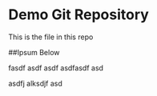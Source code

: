 # Demo Git Repository

This is the file in this repo

##Ipsum Below

fasdf asdf asdf asdfasdf asd

asdfj alksdjf asd